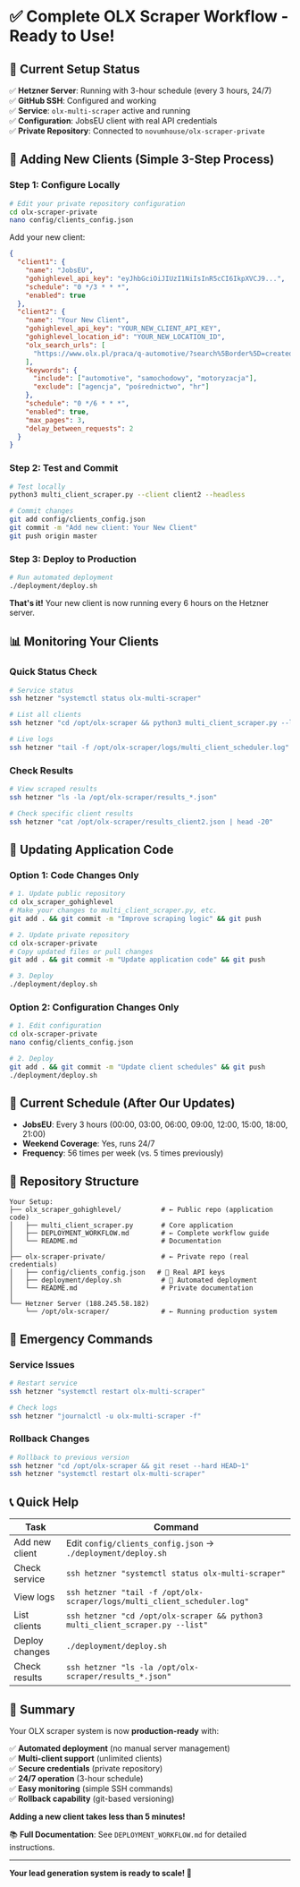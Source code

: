 # ✅ Complete OLX Scraper Workflow - Ready to Use!

## 🎯 Current Setup Status

✅ **Hetzner Server**: Running with 3-hour schedule (every 3 hours, 24/7)  
✅ **GitHub SSH**: Configured and working  
✅ **Service**: `olx-multi-scraper` active and running  
✅ **Configuration**: JobsEU client with real API credentials  
✅ **Private Repository**: Connected to `novumhouse/olx-scraper-private`  

## 🚀 Adding New Clients (Simple 3-Step Process)

### Step 1: Configure Locally
```bash
# Edit your private repository configuration
cd olx-scraper-private
nano config/clients_config.json
```

Add your new client:
```json
{
  "client1": {
    "name": "JobsEU",
    "gohighlevel_api_key": "eyJhbGciOiJIUzI1NiIsInR5cCI6IkpXVCJ9...",
    "schedule": "0 */3 * * *",
    "enabled": true
  },
  "client2": {
    "name": "Your New Client",
    "gohighlevel_api_key": "YOUR_NEW_CLIENT_API_KEY",
    "gohighlevel_location_id": "YOUR_NEW_LOCATION_ID",
    "olx_search_urls": [
      "https://www.olx.pl/praca/q-automotive/?search%5Border%5D=created_at:desc"
    ],
    "keywords": {
      "include": ["automotive", "samochodowy", "motoryzacja"],
      "exclude": ["agencja", "pośrednictwo", "hr"]
    },
    "schedule": "0 */6 * * *",
    "enabled": true,
    "max_pages": 3,
    "delay_between_requests": 2
  }
}
```

### Step 2: Test and Commit
```bash
# Test locally
python3 multi_client_scraper.py --client client2 --headless

# Commit changes
git add config/clients_config.json
git commit -m "Add new client: Your New Client"
git push origin master
```

### Step 3: Deploy to Production
```bash
# Run automated deployment
./deployment/deploy.sh
```

**That's it!** Your new client is now running every 6 hours on the Hetzner server.

## 📊 Monitoring Your Clients

### Quick Status Check
```bash
# Service status
ssh hetzner "systemctl status olx-multi-scraper"

# List all clients
ssh hetzner "cd /opt/olx-scraper && python3 multi_client_scraper.py --list"

# Live logs
ssh hetzner "tail -f /opt/olx-scraper/logs/multi_client_scheduler.log"
```

### Check Results
```bash
# View scraped results
ssh hetzner "ls -la /opt/olx-scraper/results_*.json"

# Check specific client results
ssh hetzner "cat /opt/olx-scraper/results_client2.json | head -20"
```

## 🔧 Updating Application Code

### Option 1: Code Changes Only
```bash
# 1. Update public repository
cd olx_scraper_gohighlevel
# Make your changes to multi_client_scraper.py, etc.
git add . && git commit -m "Improve scraping logic" && git push

# 2. Update private repository
cd olx-scraper-private
# Copy updated files or pull changes
git add . && git commit -m "Update application code" && git push

# 3. Deploy
./deployment/deploy.sh
```

### Option 2: Configuration Changes Only
```bash
# 1. Edit configuration
cd olx-scraper-private
nano config/clients_config.json

# 2. Deploy
git add . && git commit -m "Update client schedules" && git push
./deployment/deploy.sh
```

## 🔄 Current Schedule (After Our Updates)

- **JobsEU**: Every 3 hours (00:00, 03:00, 06:00, 09:00, 12:00, 15:00, 18:00, 21:00)
- **Weekend Coverage**: Yes, runs 24/7
- **Frequency**: 56 times per week (vs. 5 times previously)

## 🎯 Repository Structure

```
Your Setup:
├── olx_scraper_gohighlevel/          # ← Public repo (application code)
│   ├── multi_client_scraper.py       # Core application
│   ├── DEPLOYMENT_WORKFLOW.md        # ← Complete workflow guide
│   └── README.md                     # Documentation
│
├── olx-scraper-private/              # ← Private repo (real credentials)
│   ├── config/clients_config.json   # 🔐 Real API keys
│   ├── deployment/deploy.sh          # 🚀 Automated deployment
│   └── README.md                     # Private documentation
│
└── Hetzner Server (188.245.58.182)
    └── /opt/olx-scraper/             # ← Running production system
```

## 🚨 Emergency Commands

### Service Issues
```bash
# Restart service
ssh hetzner "systemctl restart olx-multi-scraper"

# Check logs
ssh hetzner "journalctl -u olx-multi-scraper -f"
```

### Rollback Changes
```bash
# Rollback to previous version
ssh hetzner "cd /opt/olx-scraper && git reset --hard HEAD~1"
ssh hetzner "systemctl restart olx-multi-scraper"
```

## 📞 Quick Help

| Task | Command |
|------|---------|
| Add new client | Edit `config/clients_config.json` → `./deployment/deploy.sh` |
| Check service | `ssh hetzner "systemctl status olx-multi-scraper"` |
| View logs | `ssh hetzner "tail -f /opt/olx-scraper/logs/multi_client_scheduler.log"` |
| List clients | `ssh hetzner "cd /opt/olx-scraper && python3 multi_client_scraper.py --list"` |
| Deploy changes | `./deployment/deploy.sh` |
| Check results | `ssh hetzner "ls -la /opt/olx-scraper/results_*.json"` |

## 🎉 Summary

Your OLX scraper system is now **production-ready** with:

✅ **Automated deployment** (no manual server management)  
✅ **Multi-client support** (unlimited clients)  
✅ **Secure credentials** (private repository)  
✅ **24/7 operation** (3-hour schedule)  
✅ **Easy monitoring** (simple SSH commands)  
✅ **Rollback capability** (git-based versioning)  

**Adding a new client takes less than 5 minutes!**

📚 **Full Documentation**: See `DEPLOYMENT_WORKFLOW.md` for detailed instructions.

---
**Your lead generation system is ready to scale! 🚀** 